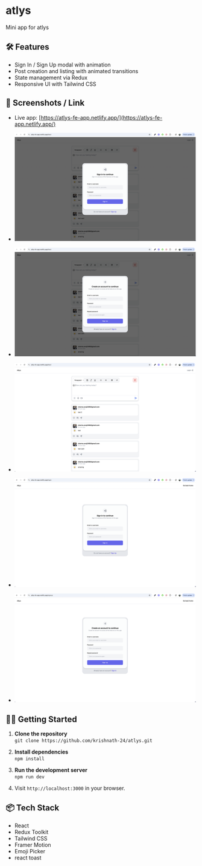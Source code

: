# atlys
Mini app for atlys

## 🛠️ Features

- Sign In / Sign Up modal with animation
- Post creation and listing with animated transitions
- State management via Redux
- Responsive UI with Tailwind CSS

## 📸 Screenshots / Link

- Live app: [https://atlys-fe-app.netlify.app/](https://atlys-fe-app.netlify.app/)

- ![Sign in](./app-screenshots/image.png)
- ![Sign up](./app-screenshots/image-2.png)
- ![Feed](./app-screenshots/image-1.png)
- ![Sign in page](./app-screenshots/image-3.png)
- ![Sign up page](./app-screenshots/image-4.png)

## 🧑‍💻 Getting Started

1. **Clone the repository**  
   `git clone https://github.com/krishnath-24/atlys.git`

2. **Install dependencies**  
   `npm install`

3. **Run the development server**  
   `npm run dev`

4. Visit `http://localhost:3000` in your browser.


## 📦 Tech Stack

- React
- Redux Toolkit
- Tailwind CSS
- Framer Motion
- Emoji Picker
- react toast